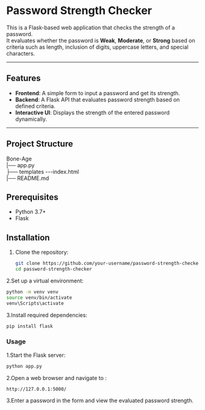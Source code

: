 # Password Strength Checker

This is a Flask-based web application that checks the strength of a password.  
It evaluates whether the password is **Weak**, **Moderate**, or **Strong** based on criteria such as length, inclusion of digits, uppercase letters, and special characters.  

---

## Features
- **Frontend**: A simple form to input a password and get its strength.
- **Backend**: A Flask API that evaluates password strength based on defined criteria.
- **Interactive UI**: Displays the strength of the entered password dynamically.

---

## Project Structure

Bone-Age  
|── app.py     
├── templates ---index.html      
|── README.md    


## Prerequisites

- Python 3.7+
- Flask



## Installation

1. Clone the repository:
   ```bash
   git clone https://github.com/your-username/password-strength-checker.git
   cd password-strength-checker
2.Set up a virtual environment:
  ```bash
  python -m venv venv
  source venv/bin/activate    
  venv\Scripts\activate
```
3.Install required dependencies:
  ```bash
  pip install flask

  ```
### Usage

1.Start the Flask server:
  ```bash
  python app.py
   ```
2.Open a web browser and navigate to :
  ```bash
  http://127.0.0.1:5000/

  ```
3.Enter a password in the form and view the evaluated password strength.
